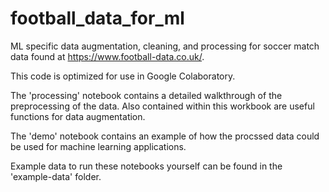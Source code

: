 # football_data_for_ml
ML specific data augmentation, cleaning, and processing for soccer match data found at https://www.football-data.co.uk/.

This code is optimized for use in Google Colaboratory.

The 'processing' notebook contains a detailed walkthrough of the preprocessing of the data. Also contained within this workbook are useful functions for data augmentation.

The 'demo' notebook contains an example of how the procssed data could be used for machine learning applications.

Example data to run these notebooks yourself can be found in the 'example-data' folder.
